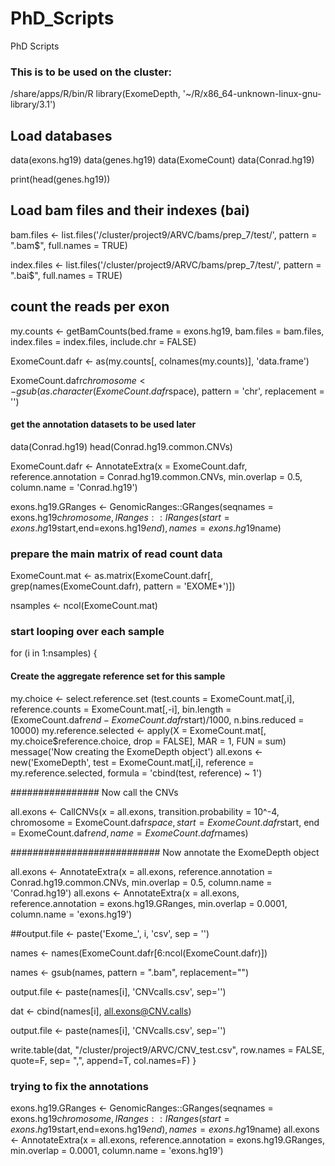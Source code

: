 # PhD_Scripts
PhD Scripts



### This is to be used on the cluster:
/share/apps/R/bin/R
library(ExomeDepth, '~/R/x86_64-unknown-linux-gnu-library/3.1')


## Load databases

data(exons.hg19)
data(genes.hg19)
data(ExomeCount)
data(Conrad.hg19)

print(head(genes.hg19))

## Load bam files and their indexes (bai)

bam.files <- list.files('/cluster/project9/ARVC/bams/prep_7/test/', pattern = ".bam$", full.names = TRUE)

index.files <- list.files('/cluster/project9/ARVC/bams/prep_7/test/', pattern = ".bai$", full.names = TRUE)


## count the reads per exon

my.counts <- getBamCounts(bed.frame = exons.hg19,
                          bam.files = bam.files,
                          index.files = index.files,
                          include.chr = FALSE)






ExomeCount.dafr <- as(my.counts[, colnames(my.counts)], 'data.frame')



ExomeCount.dafr$chromosome <- gsub(as.character(ExomeCount.dafr$space),
                                   pattern = 'chr',
                                   replacement = '')





#### get the annotation datasets to be used later

data(Conrad.hg19)
head(Conrad.hg19.common.CNVs)

ExomeCount.dafr <- AnnotateExtra(x = ExomeCount.dafr,
                           reference.annotation = Conrad.hg19.common.CNVs,
                           min.overlap = 0.5,
                           column.name = 'Conrad.hg19')

exons.hg19.GRanges <- GenomicRanges::GRanges(seqnames = exons.hg19$chromosome,
                                             IRanges::IRanges(start=exons.hg19$start,end=exons.hg19$end),
                                             names = exons.hg19$name)
                                             
                                             
                                                                                          

### prepare the main matrix of read count data

ExomeCount.mat <- as.matrix(ExomeCount.dafr[, grep(names(ExomeCount.dafr), pattern = 'EXOME*')])

nsamples <- ncol(ExomeCount.mat)



### start looping over each sample

for (i in 1:nsamples) {
 
   #### Create the aggregate reference set for this sample
  
  my.choice <- select.reference.set (test.counts = ExomeCount.mat[,i],
                                     reference.counts = ExomeCount.mat[,-i],
                                     bin.length = (ExomeCount.dafr$end - ExomeCount.dafr$start)/1000,
                                     n.bins.reduced = 10000)
  my.reference.selected <- apply(X = ExomeCount.mat[, my.choice$reference.choice, drop = FALSE],
                                 MAR = 1,
                                 FUN = sum)
  message('Now creating the ExomeDepth object')
  all.exons <- new('ExomeDepth',
                    test = ExomeCount.mat[,i],
                    reference = my.reference.selected,
                    formula = 'cbind(test, reference) ~ 1')
  
  ################ Now call the CNVs
  
  all.exons <- CallCNVs(x = all.exons,
                        transition.probability = 10^-4,
                        chromosome = ExomeCount.dafr$space,
                        start = ExomeCount.dafr$start,
                        end = ExomeCount.dafr$end,
                        name = ExomeCount.dafr$names)
  
  ########################### Now annotate the ExomeDepth object
  
  all.exons <- AnnotateExtra(x = all.exons,
                             reference.annotation = Conrad.hg19.common.CNVs,
                             min.overlap = 0.5,
                             column.name = 'Conrad.hg19')
  all.exons <- AnnotateExtra(x = all.exons,
                             reference.annotation = exons.hg19.GRanges,
                             min.overlap = 0.0001,
                             column.name = 'exons.hg19')
  
  
  ##output.file <- paste('Exome_', i, 'csv', sep = '')
  
  names <- names(ExomeCount.dafr[6:ncol(ExomeCount.dafr)])
  
  names <- gsub(names, pattern = ".bam", replacement="")
  
  output.file <- paste(names[i], 'CNVcalls.csv', sep='')
  
  dat <- cbind(names[i], all.exons@CNV.calls)
  
  output.file <- paste(names[i], 'CNVcalls.csv', sep='')
  
  write.table(dat, "/cluster/project9/ARVC/CNV_test.csv", row.names = FALSE, quote=F, sep= ",", append=T, col.names=F)
}


### trying to fix the annotations

exons.hg19.GRanges <- GenomicRanges::GRanges(seqnames = exons.hg19$chromosome,
                                             IRanges::IRanges(start=exons.hg19$start,end=exons.hg19$end),
                                             names = exons.hg19$name)
all.exons <- AnnotateExtra(x = all.exons,
                           reference.annotation = exons.hg19.GRanges,
                           min.overlap = 0.0001,
                           column.name = 'exons.hg19')






